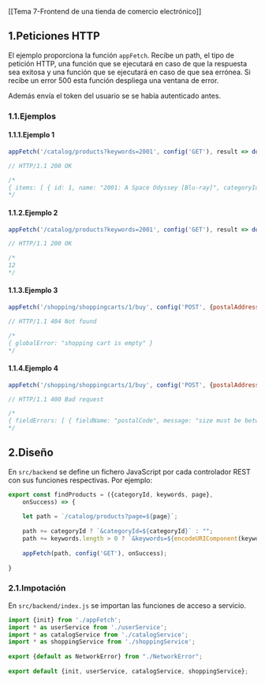[[Tema 7-Frontend de una tienda de comercio electrónico]]

## 1.Peticiones HTTP
El ejemplo proporciona la función `appFetch`. Recibe un path, el tipo de petición HTTP, una función que se ejecutará en caso de que la respuesta sea exitosa y una función que se ejecutará en caso de que sea errónea. Si recibe un error 500 esta función despliega una ventana de error.

Además envía el token del usuario se se había autenticado antes.

### 1.1.Ejemplos
#### 1.1.1.Ejemplo 1

```javascript
appFetch('/catalog/products?keywords=2001', config('GET'), result => doSomethingWithResult(result));

// HTTP/1.1 200 OK

/*
{ items: [ { id: 1, name: "2001: A Space Odyssey [Blu-ray]", categoryId: 1 } ], existMoreItems: false }
*/
```

#### 1.1.2.Ejemplo 2

```javascript
appFetch('/catalog/products?keywords=2001', config('GET'), result => doSomethingWithResult(result));

// HTTP/1.1 200 OK

/*
12
*/
```

#### 1.1.3.Ejemplo 3

```javascript
appFetch('/shopping/shoppingcarts/1/buy', config('POST', {postalAddress: "Rue del Percebe, 13", ...}), result => doSomethingWithResult(result), errors => doSomethingWithErrors(errors));

// HTTP/1.1 404 Not found

/*
{ globalError: "shopping cart is empty" }
*/
```

#### 1.1.4.Ejemplo 4

```javascript
appFetch('/shopping/shoppingcarts/1/buy', config('POST', {postalAddress: "Rue del Percebe, 13", ...}), result => doSomethingWithResult(result), errors => doSomethingWithErrors(errors));

// HTTP/1.1 400 Bad request

/*
{ fieldErrors: [ { fieldName: "postalCode", message: "size must be between 1 and 20" } ] }
*/
```

## 2.Diseño
En `src/backend` se define un fichero JavaScript por cada controlador REST con sus funciones respectivas. Por ejemplo:

```javascript
export const findProducts = ({categoryId, keywords, page},   
    onSuccess) => {  
  
    let path = `/catalog/products?page=${page}`;  
  
    path += categoryId ? `&categoryId=${categoryId}` : "";  
    path += keywords.length > 0 ? `&keywords=${encodeURIComponent(keywords)}` : "";  
  
    appFetch(path, config('GET'), onSuccess);  
  
}
```

### 2.1.Impotación
En `src/backend/index.js` se importan las funciones de acceso a servicio.

```javascript
import {init} from './appFetch';  
import * as userService from './userService';  
import * as catalogService from './catalogService';  
import * as shoppingService from './shoppingService';  
  
export {default as NetworkError} from "./NetworkError";  
  
export default {init, userService, catalogService, shoppingService};
```

